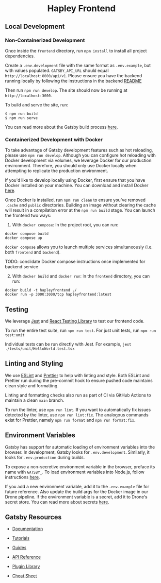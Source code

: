 <h1 align="center">
  Hapley Frontend
</h1>

## Local Development

### Non-Containerized Development

Once inside the `frontend` directory, run `npm install` to install all project dependencies.

Create a `.env.development` file with the same format as `.env.example`, but with values populated. `GATSBY_API_URL` should equal `http://localhost:8000/api/v1`. Please ensure you have the backend running locally by following the instructions in the backend [README](../backend/README.md)

Then run `npm run develop`. The site should now be running at `http://localhost:3000`.

To build and serve the site, run:

```shell
$ npm run build
$ npm run serve
```

You can read more about the Gatsby build process [here](https://www.gatsbyjs.com/docs/conceptual/overview-of-the-gatsby-build-process/).

### Containerized Development with Docker

To take advantage of Gatsby development features such as hot reloading, please use `npm run develop`. Although you can configure hot reloading with Docker development via volumes, we leverage Docker for our production environment. Therefore, you should only use Docker locally when attempting to replicate the production environment.

If you'd like to develop locally using Docker, first ensure that you have Docker installed on your machine. You can download and install Docker [here](https://docs.docker.com/get-docker/).

Once Docker is installed, run `npm run clean` to ensure you've removed `.cache` and `public` directories. Building an image without clearing the cache will result in a compilation error at the `npm run build` stage. You can launch the frontend two ways:

1. With `docker compose`: In the project root, you can run:

```
docker compose build
docker compose up
```

`docker compose` allows you to launch multiple services simultaneously (i.e. both `frontend` and `backend`).

TODO: conslidate Docker compose instructions once implemented for backend service

2. With `docker build` and `docker run`: In the `frontend` directory, you can run:

```
docker build -t hapleyfrontend ./
docker run -p 3000:3000/tcp hapleyfrontend:latest
```

## Testing

We leverage [Jest](https://jestjs.io/) and [React Testing Library](https://testing-library.com/docs/react-testing-library/intro/) to test our frontend code.

To run the entire test suite, run `npm run test`. For just unit tests, run `npm run test:unit`

Individual tests can be run directly with Jest. For example, `jest ./tests/unit/HelloWorld.test.tsx`

## Linting and Styling

We use [ESLint](https://eslint.org) and [Prettier](https://prettier.io) to help with linting and style. Both ESLint and Prettier run during the pre-commit hook to ensure pushed code maintains clean style and formatting.

Linting and formatting checks also run as part of CI via GitHub Actions to maintain a clean `main` branch.

To run the linter, use `npm run lint`. If you want to automatically fix issues detected by the linter, use `npm run lint:fix`. The analogous commands exist for Prettier, namely `npm run format` and `npm run format:fix`.

## Environment Variables

Gatsby has support for automatic loading of environment variables into the browser. In development, Gatsby looks for `.env.development`. Similarly, it looks for `.env.production` during builds.

To expose a non-secretive environment variable in the browser, preface its name with `GATSBY_`. To load environment variables into Node.js, follow instructions [here](https://www.gatsbyjs.com/docs/how-to/local-development/environment-variables/).

If you add a new environment variable, add it to the `.env.example` file for future reference. Also update the build args for the Docker image in our Drone pipeline. If the environment variable is a secret, add it to Drone's secret store. You can read more about secrets [here](https://docs.drone.io/secret/repository/).

## Gatsby Resources

- [Documentation](https://www.gatsbyjs.com/docs/?utm_source=starter&utm_medium=readme&utm_campaign=minimal-starter-ts)

- [Tutorials](https://www.gatsbyjs.com/tutorial/?utm_source=starter&utm_medium=readme&utm_campaign=minimal-starter-ts)

- [Guides](https://www.gatsbyjs.com/tutorial/?utm_source=starter&utm_medium=readme&utm_campaign=minimal-starter-ts)

- [API Reference](https://www.gatsbyjs.com/docs/api-reference/?utm_source=starter&utm_medium=readme&utm_campaign=minimal-starter-ts)

- [Plugin Library](https://www.gatsbyjs.com/plugins?utm_source=starter&utm_medium=readme&utm_campaign=minimal-starter-ts)

- [Cheat Sheet](https://www.gatsbyjs.com/docs/cheat-sheet/?utm_source=starter&utm_medium=readme&utm_campaign=minimal-starter-ts)
